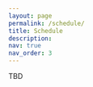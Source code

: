 ```yaml
---
layout: page
permalink: /schedule/
title: Schedule
description: 
nav: true
nav_order: 3
---
```


TBD

